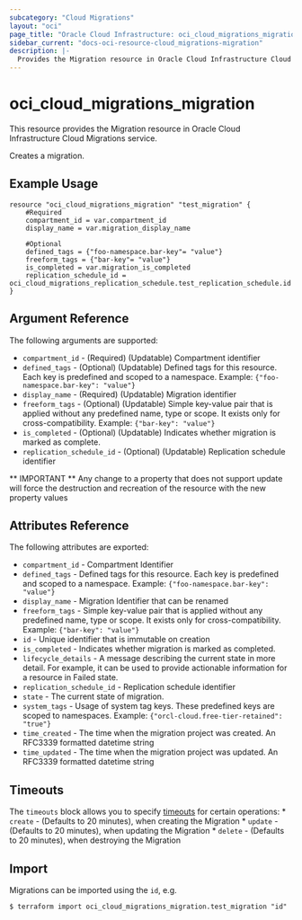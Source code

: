 ```yaml
---
subcategory: "Cloud Migrations"
layout: "oci"
page_title: "Oracle Cloud Infrastructure: oci_cloud_migrations_migration"
sidebar_current: "docs-oci-resource-cloud_migrations-migration"
description: |-
  Provides the Migration resource in Oracle Cloud Infrastructure Cloud Migrations service
---
```


# oci_cloud_migrations_migration
This resource provides the Migration resource in Oracle Cloud Infrastructure Cloud Migrations service.

Creates a migration.


## Example Usage

```hcl
resource "oci_cloud_migrations_migration" "test_migration" {
	#Required
	compartment_id = var.compartment_id
	display_name = var.migration_display_name

	#Optional
	defined_tags = {"foo-namespace.bar-key"= "value"}
	freeform_tags = {"bar-key"= "value"}
	is_completed = var.migration_is_completed
	replication_schedule_id = oci_cloud_migrations_replication_schedule.test_replication_schedule.id
}
```

## Argument Reference

The following arguments are supported:

* `compartment_id` - (Required) (Updatable) Compartment identifier
* `defined_tags` - (Optional) (Updatable) Defined tags for this resource. Each key is predefined and scoped to a namespace. Example: `{"foo-namespace.bar-key": "value"}` 
* `display_name` - (Required) (Updatable) Migration identifier
* `freeform_tags` - (Optional) (Updatable) Simple key-value pair that is applied without any predefined name, type or scope. It exists only for cross-compatibility. Example: `{"bar-key": "value"}` 
* `is_completed` - (Optional) (Updatable) Indicates whether migration is marked as complete.
* `replication_schedule_id` - (Optional) (Updatable) Replication schedule identifier


** IMPORTANT **
Any change to a property that does not support update will force the destruction and recreation of the resource with the new property values

## Attributes Reference

The following attributes are exported:

* `compartment_id` - Compartment Identifier
* `defined_tags` - Defined tags for this resource. Each key is predefined and scoped to a namespace. Example: `{"foo-namespace.bar-key": "value"}` 
* `display_name` - Migration Identifier that can be renamed
* `freeform_tags` - Simple key-value pair that is applied without any predefined name, type or scope. It exists only for cross-compatibility. Example: `{"bar-key": "value"}` 
* `id` - Unique identifier that is immutable on creation
* `is_completed` - Indicates whether migration is marked as completed.
* `lifecycle_details` - A message describing the current state in more detail. For example, it can be used to provide actionable information for a resource in Failed state.
* `replication_schedule_id` - Replication schedule identifier
* `state` - The current state of migration.
* `system_tags` - Usage of system tag keys. These predefined keys are scoped to namespaces. Example: `{"orcl-cloud.free-tier-retained": "true"}` 
* `time_created` - The time when the migration project was created. An RFC3339 formatted datetime string
* `time_updated` - The time when the migration project was updated. An RFC3339 formatted datetime string

## Timeouts

The `timeouts` block allows you to specify [timeouts](https://registry.terraform.io/providers/oracle/oci/latest/docs/guides/changing_timeouts) for certain operations:
	* `create` - (Defaults to 20 minutes), when creating the Migration
	* `update` - (Defaults to 20 minutes), when updating the Migration
	* `delete` - (Defaults to 20 minutes), when destroying the Migration


## Import

Migrations can be imported using the `id`, e.g.

```
$ terraform import oci_cloud_migrations_migration.test_migration "id"
```

